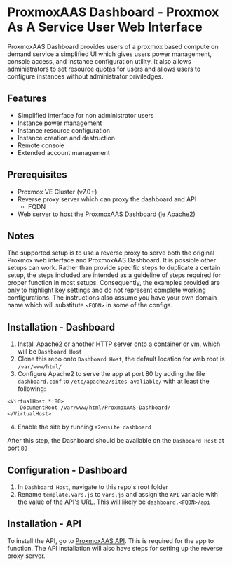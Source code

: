 # ProxmoxAAS Dashboard - Proxmox As A Service User Web Interface
ProxmoxAAS Dashboard provides users of a proxmox based compute on demand service a simplified UI which gives users power management, console access, and instance configuration utility. It also allows administrators to set resource quotas for users and allows users to configure instances without administrator priviledges. 

## Features
- Simplified interface for non administrator users
- Instance power management 
- Instance resource configuration
- Instance creation and destruction
- Remote console
- Extended account management

## Prerequisites
- Proxmox VE Cluster (v7.0+)
- Reverse proxy server which can proxy the dashboard and API
	- FQDN
- Web server to host the ProxmoxAAS Dashboard (ie Apache2)

## Notes
The supported setup is to use a reverse proxy to serve both the original Proxmox web interface and ProxmoxAAS Dashboard. It is possible other setups can work. Rather than provide specific steps to duplicate a certain setup, the steps included are intended as a guideline of steps required for proper function in most setups. Consequently, the examples provided are only to highlight key settings and do not represent complete working configurations. The instructions also assume you have your own domain name which will substitute `<FQDN>` in some of the configs. 

## Installation - Dashboard
1. Install Apache2 or another HTTP server onto a container or vm, which will be `Dashboard Host`
2. Clone this repo onto `Dashboard Host`, the default location for web root is `/var/www/html/`
4. Configure Apache2 to serve the app at port 80 by adding the file `dashboard.conf` to `/etc/apache2/sites-avaliable/` with at least the following:
```
<VirtualHost *:80>
	DocumentRoot /var/www/html/ProxmoxAAS-Dashboard/
</VirtualHost>
```
4. Enable the site by running `a2ensite dashboard`

After this step, the Dashboard should be available on the `Dashboard Host` at port `80`

## Configuration - Dashboard
1. In `Dashboard Host`, navigate to this repo's root folder
2. Rename `template.vars.js` to `vars.js` and assign the `API` variable with the value of the API's URL. This will likely be `dashboard.<FQDN>/api`

## Installation - API

To install the API, go to [ProxmoxAAS API](https://git.tronnet.net/tronnet/ProxmoxAAS-API). This is required for the app to function. The API installation will also have steps for setting up the reverse proxy server.  
